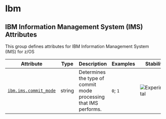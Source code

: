<!-- NOTE: THIS FILE IS AUTOGENERATED. DO NOT EDIT BY HAND. -->
<!-- see templates/registry/markdown/attribute_namespace.md.j2 -->

# Ibm

## IBM Information Management System (IMS) Attributes

This group defines attributes for IBM Information Management System (IMS) for z/OS

| Attribute | Type | Description | Examples | Stability |
|---|---|---|---|---|
| <a id="ibm-ims-commit-mode" href="#ibm-ims-commit-mode">`ibm.ims.commit_mode`</a> | string | Determines the type of commit mode processing that IMS performs. | `0`; `1` | ![Experimental](https://img.shields.io/badge/-experimental-blue) |
